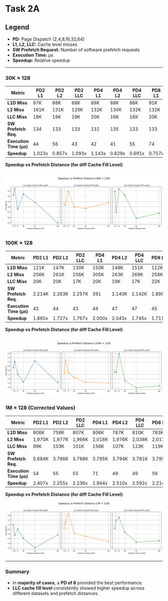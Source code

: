 # Task 2A

## Legend
- **PD:** Page Dispatch (2,4,8,16,32,64)  
- **L1, L2, LLC:** Cache level misses  
- **SW Prefetch Request:** Number of software prefetch requests  
- **Execution Time:** µs  
- **Speedup:** Relative speedup  

---

### 30K × 128

| Metric                 | PD2 L1 | PD2 L2 | PD2 LLC | PD4 L1 | PD4 L2 | PD4 LLC | PD8 L1 | PD8 L2 | PD8 LLC | PD16 L1 | PD16 L2 | PD16 LLC | PD32 L1 | PD32 L2 | PD32 LLC | PD64 L1 | PD64 L2 | PD64 LLC |
|------------------------|--------|--------|--------|--------|--------|--------|--------|--------|--------|--------|--------|--------|--------|--------|--------|--------|--------|--------|
| **L1D Miss**           | 87K    | 88K    | 88K    | 89K    | 88K    | 88K    | 91K    | 93K    | 89K    | 90K    | 87K    | 89K    | 87K    | 89K    | 75K    | 90K    | 90K    | 81K    |
| **L2 Miss**            | 161K   | 131K   | 129K   | 132K   | 130K   | 132K   | 132K   | 145K   | 135K   | 133K   | 132K   | 135K   | 150K   | 140K   | 128K   | 168K   | 139K   | 166K   |
| **LLC Miss**           | 18K    | 19K    | 19K    | 20K    | 16K    | 16K    | 20K    | 21K    | 18K    | 19K    | 16K    | 17K    | 20K    | 21K    | 20K    | 20K    | 23K    | 22K    |
| **SW Prefetch Req.**   | 134    | 133    | 133    | 132    | 135    | 133    | 133    | 130    | 134    | 132    | 145    | 135    | 137    | 130    | 139    | 135    | 135    | 140    |
| **Execution Time (µs)**| 44     | 56     | 43     | 42     | 41     | 55     | 74     | 42     | 43     | 48     | 45     | 49     | 52     | 48     | 65     | 66     | 50     | 63     |
| **Speedup**            | 1.023x | 0.857x | 1.093x | 1.143x | 0.829x | 0.691x | 0.757x | 1.095x | **1.140x** | 1.042x | 0.800x | 1.020x | 0.885x | 0.771x | 0.585x | 0.500x | 0.880x | 0.683x |

**Speedup vs Prefetch Distance (for diff Cache Fill Level)**

![Speedup vs Prefetch Distance - 30K × 128](Plots/SP-30K-128.png)
---

### 100K × 128

| Metric                 | PD2 L1 | PD2 L2 | PD2 LLC | PD4 L1 | PD4 L2 | PD4 LLC | PD8 L1 | PD8 L2 | PD8 LLC | PD16 L1 | PD16 L2 | PD16 LLC | PD32 L1 | PD32 L2 | PD32 LLC | PD64 L1 | PD64 L2 | PD64 LLC |
|------------------------|--------|--------|--------|--------|--------|--------|--------|--------|--------|--------|--------|--------|--------|--------|--------|--------|--------|--------|
| **L1D Miss**           | 121K   | 147K   | 130K   | 150K   | 148K   | 151K   | 112K   | 110K   | 134K   | 147K   | 134K   | 149K   | 151K   | 143K   | 151K   | 135K   | 109K   | 104K   |
| **L2 Miss**            | 256K   | 261K   | 256K   | 305K   | 263K   | 269K   | 258K   | 261K   | 258K   | 259K   | 259K   | 287K   | 269K   | 265K   | 267K   | 253K   | 256K   | 253K   |
| **LLC Miss**           | 20K    | 20K    | 17K    | 20K    | 19K    | 17K    | 22K    | 19K    | 20K    | 22K    | 17K    | 19K    | 20K    | 18K    | 19K    | 22K    | 17K    | 18K    |
| **SW Prefetch Req.**   | 2.214K | 2.263K | 2.257K | 391    | 2.140K | 2.142K | 1.899K | 1.939K | 1.926K | 1.474K | 1.490K | 1.482K | 614    | 607    | 618    | 376    | 380    | 390    |
| **Execution Time (µs)**| 43     | 44     | 43     | 44     | 47     | 47     | 45     | 44     | 46     | 63     | 46     | 47     | 51     | 52     | 67     | 53     | 52     | 53     |
| **Speedup**            | 1.860x | 1.727x | 1.767x | 2.000x | 2.043x | 1.745x | 1.711x | 1.750x | **2.196x** | 1.524x | 1.630x | 1.553x | 2.020x | 1.519x | 1.388x | 1.509x | 1.500x | 1.434x |

**Speedup vs Prefetch Distance (for diff Cache Fill Level)**

![Speedup vs Prefetch Distance - 30K × 128](Plots/SP-100K-128.png)
---

### 1M × 128 (Corrected Values)

| Metric                 | PD2 L1 | PD2 L2 | PD2 LLC | PD4 L1 | PD4 L2 | PD4 LLC | PD8 L1 | PD8 L2 | PD8 LLC | PD16 L1 | PD16 L2 | PD16 LLC | PD32 L1 | PD32 L2 | PD32 LLC | PD64 L1 | PD64 L2 | PD64 LLC |
|------------------------|--------|--------|--------|--------|--------|--------|--------|--------|--------|--------|--------|--------|--------|--------|--------|--------|--------|--------|
| **L1D Miss**           | 806K   | 758K   | 807K   | 806K   | 767K   | 810K   | 783K   | 783K   | 766K   | 827K   | 791K   | 786K   | 814K   | 792K   | 778K   | 869K   | 808K   | 774K   |
| **L2 Miss**            | 1,970K | 1,977K | 1,966K | 2,018K | 1,976K | 2,038K | 2,013K | 1,965K | 1,996K | 2,016K | 1,985K | 2,009K | 2,058K | 2,018K | 2,083K | 2,080K | 2,009K | 2,005K |
| **LLC Miss**           | 99K    | 103K   | 101K   | 156K   | 107K   | 123K   | 119K   | 103K   | 114K   | 114K   | 107K   | 113K   | 138K   | 109K   | 119K   | 163K   | 143K   | 113K   |
| **SW Prefetch Req.**   | 5.684K | 3.786K | 3.788K | 3.795K | 3.794K | 3.781K | 3.795K | 5.309K | 3.789K | 3.798K | 3.787K | 3.790K | 3.796K | 3.787K | 3.801K | 3.797K | 3.774K | 3.791K |
| **Execution Time (µs)**| 54     | 55     | 55     | 71     | 49     | 49     | 56     | 49     | 46     | 70     | 59     | 61     | 87     | 63     | 75     | 64     | 77     | 72     |
| **Speedup**            | 2.407x | 2.255x | 2.236x | 1.944x | 2.510x | 2.592x | 2.214x | **2.878x** | 2.717x | 1.814x | 2.034x | 2.082x | 1.414x | 1.905x | 1.653x | 1.969x | 1.675x | 1.708x |

**Speedup vs Prefetch Distance (for diff Cache Fill Level)**

![Speedup vs Prefetch Distance - 30K × 128](Plots/SP-1M-128.png)

---

### Summary
- In **majority of cases**, a **PD of 8** provided the best performance.  
- **LLC cache fill level** consistently showed higher speedup across different datasets and prefetch distances.
